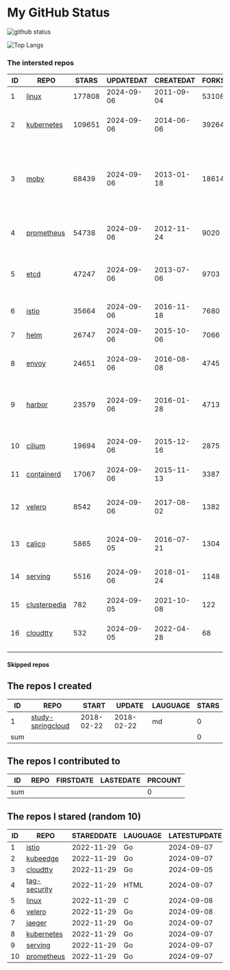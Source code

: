 # My GitHub Status

<img src="https://github-readme-stats-1.yihong0618.vercel.app/api?username=daoqingniu&show_icons=true&&&hide_title=true&count_private=true" alt="github status" />

![Top Langs](https://github-readme-stats-1.yihong0618.vercel.app/api/top-langs/?username=daoqingniu&layout=compact)

<!--START_SECTION:github_repos-->
### The intersted repos
| ID |                              REPO                               | STARS  | UPDATEDAT  | CREATEDAT  | FORKSCOUNT |                                                DESCRIPTIONS                                                |
|----|-----------------------------------------------------------------|--------|------------|------------|------------|------------------------------------------------------------------------------------------------------------|
|  1 | [linux](https://github.com/torvalds/linux)                      | 177808 | 2024-09-06 | 2011-09-04 |      53108 | Linux kernel source tree                                                                                   |
|  2 | [kubernetes](https://github.com/kubernetes/kubernetes)          | 109651 | 2024-09-06 | 2014-06-06 |      39264 | Production-Grade Container Scheduling and Management                                                       |
|  3 | [moby](https://github.com/moby/moby)                            |  68439 | 2024-09-06 | 2013-01-18 |      18614 | The Moby Project - a collaborative project for the container ecosystem to assemble container-based systems |
|  4 | [prometheus](https://github.com/prometheus/prometheus)          |  54738 | 2024-09-06 | 2012-11-24 |       9020 | The Prometheus monitoring system and time series database.                                                 |
|  5 | [etcd](https://github.com/etcd-io/etcd)                         |  47247 | 2024-09-06 | 2013-07-06 |       9703 | Distributed reliable key-value store for the most critical data of a distributed system                    |
|  6 | [istio](https://github.com/istio/istio)                         |  35664 | 2024-09-06 | 2016-11-18 |       7680 | Connect, secure, control, and observe services.                                                            |
|  7 | [helm](https://github.com/helm/helm)                            |  26747 | 2024-09-06 | 2015-10-06 |       7066 | The Kubernetes Package Manager                                                                             |
|  8 | [envoy](https://github.com/envoyproxy/envoy)                    |  24651 | 2024-09-06 | 2016-08-08 |       4745 | Cloud-native high-performance edge/middle/service proxy                                                    |
|  9 | [harbor](https://github.com/goharbor/harbor)                    |  23579 | 2024-09-06 | 2016-01-28 |       4713 | An open source trusted cloud native registry project that stores, signs, and scans content.                |
| 10 | [cilium](https://github.com/cilium/cilium)                      |  19694 | 2024-09-06 | 2015-12-16 |       2875 | eBPF-based Networking, Security, and Observability                                                         |
| 11 | [containerd](https://github.com/containerd/containerd)          |  17067 | 2024-09-06 | 2015-11-13 |       3387 | An open and reliable container runtime                                                                     |
| 12 | [velero](https://github.com/vmware-tanzu/velero)                |   8542 | 2024-09-06 | 2017-08-02 |       1382 | Backup and migrate Kubernetes applications and their persistent volumes                                    |
| 13 | [calico](https://github.com/projectcalico/calico)               |   5865 | 2024-09-05 | 2016-07-21 |       1304 | Cloud native networking and network security                                                               |
| 14 | [serving](https://github.com/knative/serving)                   |   5516 | 2024-09-06 | 2018-01-24 |       1148 | Kubernetes-based, scale-to-zero, request-driven compute                                                    |
| 15 | [clusterpedia](https://github.com/clusterpedia-io/clusterpedia) |    782 | 2024-09-05 | 2021-10-08 |        122 | The Encyclopedia of Kubernetes clusters                                                                    |
| 16 | [cloudtty](https://github.com/cloudtty/cloudtty)                |    532 | 2024-09-05 | 2022-04-28 |         68 | A Friendly Kubernetes CloudShell (Web Terminal) !                                                          |



#### Skipped repos
<!--END_SECTION:github_repos-->

<!--START_SECTION:my_github-->
## The repos I created
| ID  |                                 REPO                                 |   START    |   UPDATE   | LAUGUAGE | STARS |
|-----|----------------------------------------------------------------------|------------|------------|----------|-------|
|   1 | [study-springcloud](https://github.com/daoqingniu/study-springcloud) | 2018-02-22 | 2018-02-22 | md       |     0 |
| sum |                                                                      |            |            |          |     0 |

## The repos I contributed to
| ID  | REPO | FIRSTDATE | LASTEDATE | PRCOUNT |
|-----|------|-----------|-----------|---------|
| sum |      |           |           |       0 |

## The repos I stared (random 10)
| ID |                          REPO                          | STAREDDATE | LAUGUAGE | LATESTUPDATE |
|----|--------------------------------------------------------|------------|----------|--------------|
|  1 | [istio](https://github.com/istio/istio)                | 2022-11-29 | Go       | 2024-09-07   |
|  2 | [kubeedge](https://github.com/kubeedge/kubeedge)       | 2022-11-29 | Go       | 2024-09-07   |
|  3 | [cloudtty](https://github.com/cloudtty/cloudtty)       | 2022-11-29 | Go       | 2024-09-05   |
|  4 | [tag-security](https://github.com/cncf/tag-security)   | 2022-11-29 | HTML     | 2024-09-07   |
|  5 | [linux](https://github.com/torvalds/linux)             | 2022-11-29 | C        | 2024-09-08   |
|  6 | [velero](https://github.com/vmware-tanzu/velero)       | 2022-11-29 | Go       | 2024-09-08   |
|  7 | [jaeger](https://github.com/jaegertracing/jaeger)      | 2022-11-29 | Go       | 2024-09-07   |
|  8 | [kubernetes](https://github.com/kubernetes/kubernetes) | 2022-11-29 | Go       | 2024-09-07   |
|  9 | [serving](https://github.com/knative/serving)          | 2022-11-29 | Go       | 2024-09-07   |
| 10 | [prometheus](https://github.com/prometheus/prometheus) | 2022-11-29 | Go       | 2024-09-07   |

<!--END_SECTION:my_github-->
